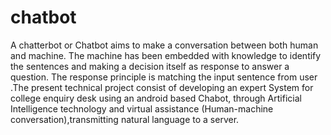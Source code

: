 # chatbot
A chatterbot or Chatbot aims to make a conversation between both human and machine. The machine has been embedded with knowledge to identify the sentences and making a
decision itself as response to answer a question. The response principle is matching the input sentence from user .The present technical project consist of developing an expert
System for college enquiry desk using an android based Chabot, through Artificial  Intelligence technology and virtual assistance (Human-machine conversation),transmitting natural language to a server.
